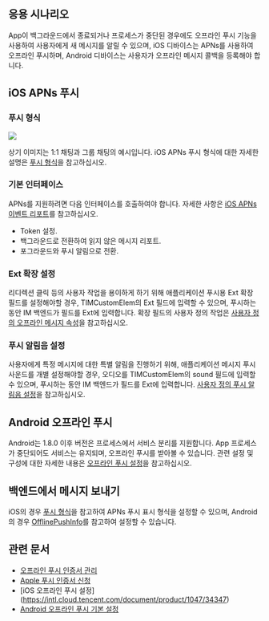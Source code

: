 ## 응용 시나리오
App이 백그라운드에서 종료되거나 프로세스가 중단된 경우에도 오프라인 푸시 기능을 사용하여 사용자에게 새 메시지를 알릴 수 있으며, iOS 디바이스는 APNs를 사용하여 오프라인 푸시하며, Android 디바이스는 사용자가 오프라인 메시지 콜백을 등록해야 합니다.


## iOS APNs 푸시
### 푸시 형식

![](https://main.qcloudimg.com/raw/8bb11ef0a0ff210c1b0a1ab65da63c2f.png)


상기 이미지는 1:1 채팅과 그룹 채팅의 예시입니다.
iOS APNs 푸시 형식에 대한 자세한 설명은 [푸시 형식](https://intl.cloud.tencent.com/document/product/1047/34347)을 참고하십시오.

### 기본 인터페이스
APNs를 지원하려면 다음 인터페이스를 호출하여야 합니다. 자세한 사항은 [iOS APNs 이벤트 리포트](https://intl.cloud.tencent.com/document/product/1047/34347)를 참고하십시오.
- Token 설정.
- 백그라운드로 전환하여 읽지 않은 메시지 리포트.
- 포그라운드와 푸시 알림으로 전환.

### Ext 확장 설정
리디렉션 클릭 등의 사용자 작업을 용이하게 하기 위해 애플리케이션 푸시용 Ext 확장 필드를 설정해야할 경우, TIMCustomElem의 Ext 필드에 입력할 수 있으며, 푸시하는 동안 IM 백엔드가 필드를 Ext에 입력합니다. 확장 필드의 사용자 정의 작업은 [사용자 정의 오프라인 메시지 속성](https://intl.cloud.tencent.com/document/product/1047/34347)을 참고하십시오.

### 푸시 알림음 설정
사용자에게 특정 메시지에 대한 특별 알림을 진행하기 위해, 애플리케이션 메시지 푸시 사운드를 개별 설정해야할 경우, 오디오를 TIMCustomElem의 sound 필드에 입력할 수 있으며, 푸시하는 동안 IM 백엔드가 필드를 Ext에 입력합니다. [사용자 정의 푸시 알림음 설정](https://intl.cloud.tencent.com/document/product/1047/34347)을 참고하십시오.

## Android 오프라인 푸시
Android는 1.8.0 이후 버전은 프로세스에서 서비스 분리를 지원합니다. App 프로세스가 중단되어도 서비스는 유지되며, 오프라인 푸시를 받아볼 수 있습니다. 관련 설정 및 구성에 대한 자세한 내용은 [오프라인 푸시 설정](https://intl.cloud.tencent.com/document/product/1047/34336)을 참고하십시오.

## 백엔드에서 메시지 보내기
iOS의 경우 [푸시 형식](https://intl.cloud.tencent.com/document/product/1047/34347)을 참고하여 APNs 푸시 표시 형식을 설정할 수 있으며, Android의 경우 [OfflinePushInfo](https://intl.cloud.tencent.com/document/product/1047/33527)를 참고하여 설정할 수 있습니다.

## 관련 문서
- [오프라인 푸시 인증서 관리](https://intl.cloud.tencent.com/document/product/1047/34540)
- [Apple 푸시 인증서 신청](https://intl.cloud.tencent.com/document/product/1047/34346)
- [iOS 오프라인 푸시 설정] (https://intl.cloud.tencent.com/document/product/1047/34347)
- [Android 오프라인 푸시 기본 설정](https://intl.cloud.tencent.com/document/product/1047/34336)
